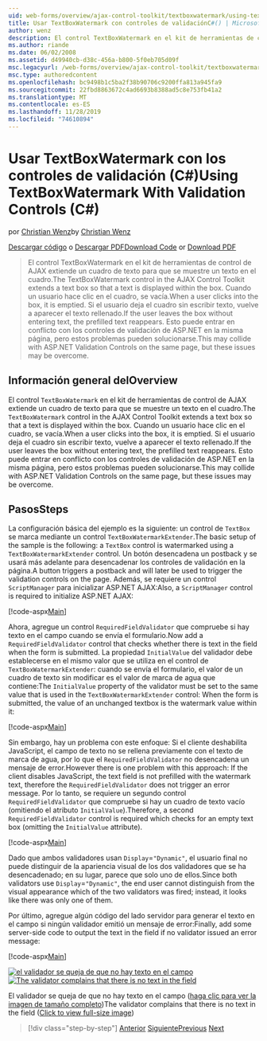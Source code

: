 ```yaml
---
uid: web-forms/overview/ajax-control-toolkit/textboxwatermark/using-textboxwatermark-with-validation-controls-cs
title: Usar TextBoxWatermark con controles de validaciónC#() | Microsoft Docs
author: wenz
description: El control TextBoxWatermark en el kit de herramientas de control de AJAX extiende un cuadro de texto para que se muestre un texto en el cuadro. Cuando un usuario hace clic en el cuadro,...
ms.author: riande
ms.date: 06/02/2008
ms.assetid: d49940cb-d38c-456a-b800-5f0eb705d09f
msc.legacyurl: /web-forms/overview/ajax-control-toolkit/textboxwatermark/using-textboxwatermark-with-validation-controls-cs
msc.type: authoredcontent
ms.openlocfilehash: bc9498b1c5ba2f38b90706c9200ffa813a945fa9
ms.sourcegitcommit: 22fbd8863672c4ad6693b8388ad5c8e753fb41a2
ms.translationtype: MT
ms.contentlocale: es-ES
ms.lasthandoff: 11/28/2019
ms.locfileid: "74610894"
---
```

# <a name="using-textboxwatermark-with-validation-controls-c"></a><span data-ttu-id="41603-104">Usar TextBoxWatermark con los controles de validación (C#)</span><span class="sxs-lookup"><span data-stu-id="41603-104">Using TextBoxWatermark With Validation Controls (C#)</span></span>

<span data-ttu-id="41603-105">por [Christian Wenz](https://github.com/wenz)</span><span class="sxs-lookup"><span data-stu-id="41603-105">by [Christian Wenz](https://github.com/wenz)</span></span>

<span data-ttu-id="41603-106">[Descargar código](https://download.microsoft.com/download/9/3/f/93f8daea-bebd-4821-833b-95205389c7d0/TextBoxWatermark2.cs.zip) o [Descargar PDF](https://download.microsoft.com/download/b/6/a/b6ae89ee-df69-4c87-9bfb-ad1eb2b23373/textboxwatermark2CS.pdf)</span><span class="sxs-lookup"><span data-stu-id="41603-106">[Download Code](https://download.microsoft.com/download/9/3/f/93f8daea-bebd-4821-833b-95205389c7d0/TextBoxWatermark2.cs.zip) or [Download PDF](https://download.microsoft.com/download/b/6/a/b6ae89ee-df69-4c87-9bfb-ad1eb2b23373/textboxwatermark2CS.pdf)</span></span>

> <span data-ttu-id="41603-107">El control TextBoxWatermark en el kit de herramientas de control de AJAX extiende un cuadro de texto para que se muestre un texto en el cuadro.</span><span class="sxs-lookup"><span data-stu-id="41603-107">The TextBoxWatermark control in the AJAX Control Toolkit extends a text box so that a text is displayed within the box.</span></span> <span data-ttu-id="41603-108">Cuando un usuario hace clic en el cuadro, se vacía.</span><span class="sxs-lookup"><span data-stu-id="41603-108">When a user clicks into the box, it is emptied.</span></span> <span data-ttu-id="41603-109">Si el usuario deja el cuadro sin escribir texto, vuelve a aparecer el texto rellenado.</span><span class="sxs-lookup"><span data-stu-id="41603-109">If the user leaves the box without entering text, the prefilled text reappears.</span></span> <span data-ttu-id="41603-110">Esto puede entrar en conflicto con los controles de validación de ASP.NET en la misma página, pero estos problemas pueden solucionarse.</span><span class="sxs-lookup"><span data-stu-id="41603-110">This may collide with ASP.NET Validation Controls on the same page, but these issues may be overcome.</span></span>

## <a name="overview"></a><span data-ttu-id="41603-111">Información general del</span><span class="sxs-lookup"><span data-stu-id="41603-111">Overview</span></span>

<span data-ttu-id="41603-112">El control `TextBoxWatermark` en el kit de herramientas de control de AJAX extiende un cuadro de texto para que se muestre un texto en el cuadro.</span><span class="sxs-lookup"><span data-stu-id="41603-112">The `TextBoxWatermark` control in the AJAX Control Toolkit extends a text box so that a text is displayed within the box.</span></span> <span data-ttu-id="41603-113">Cuando un usuario hace clic en el cuadro, se vacía.</span><span class="sxs-lookup"><span data-stu-id="41603-113">When a user clicks into the box, it is emptied.</span></span> <span data-ttu-id="41603-114">Si el usuario deja el cuadro sin escribir texto, vuelve a aparecer el texto rellenado.</span><span class="sxs-lookup"><span data-stu-id="41603-114">If the user leaves the box without entering text, the prefilled text reappears.</span></span> <span data-ttu-id="41603-115">Esto puede entrar en conflicto con los controles de validación de ASP.NET en la misma página, pero estos problemas pueden solucionarse.</span><span class="sxs-lookup"><span data-stu-id="41603-115">This may collide with ASP.NET Validation Controls on the same page, but these issues may be overcome.</span></span>

## <a name="steps"></a><span data-ttu-id="41603-116">Pasos</span><span class="sxs-lookup"><span data-stu-id="41603-116">Steps</span></span>

<span data-ttu-id="41603-117">La configuración básica del ejemplo es la siguiente: un control de `TextBox` se marca mediante un control `TextBoxWatermarkExtender`.</span><span class="sxs-lookup"><span data-stu-id="41603-117">The basic setup of the sample is the following: a `TextBox` control is watermarked using a `TextBoxWatermarkExtender` control.</span></span> <span data-ttu-id="41603-118">Un botón desencadena un postback y se usará más adelante para desencadenar los controles de validación en la página.</span><span class="sxs-lookup"><span data-stu-id="41603-118">A button triggers a postback and will later be used to trigger the validation controls on the page.</span></span> <span data-ttu-id="41603-119">Además, se requiere un control `ScriptManager` para inicializar ASP.NET AJAX:</span><span class="sxs-lookup"><span data-stu-id="41603-119">Also, a `ScriptManager` control is required to initialize ASP.NET AJAX:</span></span>

[!code-aspx[Main](using-textboxwatermark-with-validation-controls-cs/samples/sample1.aspx)]

<span data-ttu-id="41603-120">Ahora, agregue un control `RequiredFieldValidator` que compruebe si hay texto en el campo cuando se envía el formulario.</span><span class="sxs-lookup"><span data-stu-id="41603-120">Now add a `RequiredFieldValidator` control that checks whether there is text in the field when the form is submitted.</span></span> <span data-ttu-id="41603-121">La propiedad `InitialValue` del validador debe establecerse en el mismo valor que se utiliza en el control de `TextBoxWatermarkExtender`: cuando se envía el formulario, el valor de un cuadro de texto sin modificar es el valor de marca de agua que contiene:</span><span class="sxs-lookup"><span data-stu-id="41603-121">The `InitialValue` property of the validator must be set to the same value that is used in the `TextBoxWatermarkExtender` control: When the form is submitted, the value of an unchanged textbox is the watermark value within it:</span></span>

[!code-aspx[Main](using-textboxwatermark-with-validation-controls-cs/samples/sample2.aspx)]

<span data-ttu-id="41603-122">Sin embargo, hay un problema con este enfoque: Si el cliente deshabilita JavaScript, el campo de texto no se rellena previamente con el texto de marca de agua, por lo que el `RequiredFieldValidator` no desencadena un mensaje de error.</span><span class="sxs-lookup"><span data-stu-id="41603-122">However there is one problem with this approach: If the client disables JavaScript, the text field is not prefilled with the watermark text, therefore the `RequiredFieldValidator` does not trigger an error message.</span></span> <span data-ttu-id="41603-123">Por lo tanto, se requiere un segundo control `RequiredFieldValidator` que compruebe si hay un cuadro de texto vacío (omitiendo el atributo `InitialValue`).</span><span class="sxs-lookup"><span data-stu-id="41603-123">Therefore, a second `RequiredFieldValidator` control is required which checks for an empty text box (omitting the `InitialValue` attribute).</span></span>

[!code-aspx[Main](using-textboxwatermark-with-validation-controls-cs/samples/sample3.aspx)]

<span data-ttu-id="41603-124">Dado que ambos validadores usan `Display`=`"Dynamic"`, el usuario final no puede distinguir de la apariencia visual de los dos validadores que se ha desencadenado; en su lugar, parece que solo uno de ellos.</span><span class="sxs-lookup"><span data-stu-id="41603-124">Since both validators use `Display`=`"Dynamic"`, the end user cannot distinguish from the visual appearance which of the two validators was fired; instead, it looks like there was only one of them.</span></span>

<span data-ttu-id="41603-125">Por último, agregue algún código del lado servidor para generar el texto en el campo si ningún validador emitió un mensaje de error:</span><span class="sxs-lookup"><span data-stu-id="41603-125">Finally, add some server-side code to output the text in the field if no validator issued an error message:</span></span>

[!code-aspx[Main](using-textboxwatermark-with-validation-controls-cs/samples/sample4.aspx)]

<span data-ttu-id="41603-126">[![el validador se queja de que no hay texto en el campo](using-textboxwatermark-with-validation-controls-cs/_static/image2.png)](using-textboxwatermark-with-validation-controls-cs/_static/image1.png)</span><span class="sxs-lookup"><span data-stu-id="41603-126">[![The validator complains that there is no text in the field](using-textboxwatermark-with-validation-controls-cs/_static/image2.png)](using-textboxwatermark-with-validation-controls-cs/_static/image1.png)</span></span>

<span data-ttu-id="41603-127">El validador se queja de que no hay texto en el campo ([haga clic para ver la imagen de tamaño completo](using-textboxwatermark-with-validation-controls-cs/_static/image3.png))</span><span class="sxs-lookup"><span data-stu-id="41603-127">The validator complains that there is no text in the field ([Click to view full-size image](using-textboxwatermark-with-validation-controls-cs/_static/image3.png))</span></span>

> [!div class="step-by-step"]
> <span data-ttu-id="41603-128">[Anterior](using-textboxwatermark-in-a-formview-cs.md)
> [Siguiente](using-textboxwatermark-in-a-formview-vb.md)</span><span class="sxs-lookup"><span data-stu-id="41603-128">[Previous](using-textboxwatermark-in-a-formview-cs.md)
[Next](using-textboxwatermark-in-a-formview-vb.md)</span></span>
